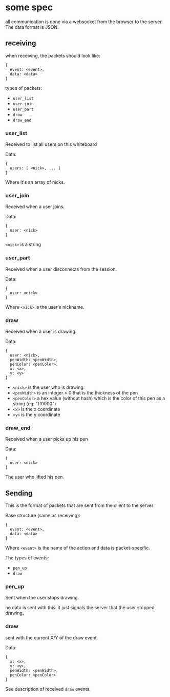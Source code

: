 # some spec

all communication is done via a websocket from the browser to the server. The data format is JSON.

## receiving

when receiving, the packets should look like:

    {
      event: <event>,
      data: <data>
    }

types of packets:

 * `user_list`
 * `user_join`
 * `user_part`
 * `draw`
 * `draw_end`

### user_list

Received to list all users on this whiteboard

Data:

    {
      users: [ <nick>, ... ]
    }

Where it's an array of nicks.

### user_join

Received when a user joins.

Data:

    {
      user: <nick>
    }

`<nick>` is a string

### user_part

Received when a user disconnects from the session.

Data:

    {
      user: <nick>
    }

Where `<nick>` is the user's nickname.

### draw

Received when a user is drawing.

Data:

    {
      user: <nick>,
      penWidth: <penWidth>,
      penColor: <penColor>,
      x: <x>,
      y: <y>
    }

 * `<nick>` is the user who is drawing.
 * `<penWidth>` is an integer > 0 that is the thickness of the pen
 * `<penColor>` a hex value (without hash) which is the color of this pen as a string (eg: "ff0000")
 * `<x>` is the x coordinate
 * `<y>` is the y coordinate

### draw_end

Received when a user picks up his pen

Data:

    {
      user: <nick>
    }

The user who lifted his pen.

## Sending

This is the format of packets that are sent from the client to the server

Base structure (same as receiving):

    {
      event: <event>,
      data: <data>
    }

Where `<event>` is the name of the action and data is packet-specific.

The types of events:

 * `pen_up`
 * `draw`

### pen_up

Sent when the user stops drawing.

no data is sent with this. it just signals the server that the user stopped drawing.

### draw

sent with the current X/Y of the draw event.

Data:

    {
      x: <x>,
      y: <y>,
      penWidth: <penWidth>,
      penColor: <penColor>
    }

See description of received `draw` events.


